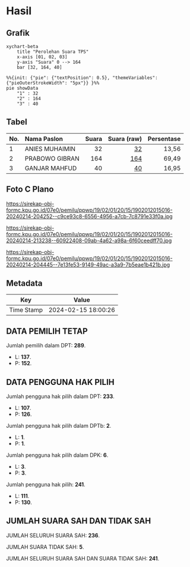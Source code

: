 # Hasil

## Grafik

```mermaid
xychart-beta
    title "Perolehan Suara TPS"
    x-axis [01, 02, 03]
    y-axis "Suara" 0 --> 164
    bar [32, 164, 40]
```

```mermaid
%%{init: {"pie": {"textPosition": 0.5}, "themeVariables": {"pieOuterStrokeWidth": "5px"}} }%%
pie showData
    "1" : 32
    "2" : 164
    "3" : 40
```

## Tabel

| No. | Nama Paslon    | Suara | Suara (raw) | Persentase |
|:--- |:-------------- | -----:| -----------:| ----------:|
| 1   | ANIES MUHAIMIN | 32    | [32][p-1]   | 13,56      |
| 2   | PRABOWO GIBRAN | 164   | [164][p-2]  | 69,49      |
| 3   | GANJAR MAHFUD  | 40    | [40][p-3]   | 16,95      |


[p-1]: https://github.com/gigit-pemilu/pemilu-2024-19-kepulauan-bangka-belitung/blob/main/pilpres/hitung-suara/sub/19-kepulauan-bangka-belitung/sub/02-belitung/sub/01-tanjung-pandan/sub/2015-aik-rayak/sub/016-tps/sub/paslon-1.txt
[p-2]: https://github.com/gigit-pemilu/pemilu-2024-19-kepulauan-bangka-belitung/blob/main/pilpres/hitung-suara/sub/19-kepulauan-bangka-belitung/sub/02-belitung/sub/01-tanjung-pandan/sub/2015-aik-rayak/sub/016-tps/sub/paslon-2.txt
[p-3]: https://github.com/gigit-pemilu/pemilu-2024-19-kepulauan-bangka-belitung/blob/main/pilpres/hitung-suara/sub/19-kepulauan-bangka-belitung/sub/02-belitung/sub/01-tanjung-pandan/sub/2015-aik-rayak/sub/016-tps/sub/paslon-3.txt

## Foto C Plano

https://sirekap-obj-formc.kpu.go.id/07e0/pemilu/ppwp/19/02/01/20/15/1902012015016-20240214-204252--c9ce93c8-6556-4956-a7cb-7c8791e33f0a.jpg

https://sirekap-obj-formc.kpu.go.id/07e0/pemilu/ppwp/19/02/01/20/15/1902012015016-20240214-213238--60922408-09ab-4a62-a98a-6f60ceedff70.jpg

https://sirekap-obj-formc.kpu.go.id/07e0/pemilu/ppwp/19/02/01/20/15/1902012015016-20240214-204445--7e13fe53-9149-49ac-a3a9-7b5eae1b421b.jpg


## Metadata

| Key        | Value               |
| ---------- | ------------------- |
| Time Stamp | 2024-02-15 18:00:26 |


## DATA PEMILIH TETAP

Jumlah pemilih dalam DPT: **289**.
 * L: **137**.
 * P: **152**.

## DATA PENGGUNA HAK PILIH

Jumlah pengguna hak pilih dalam DPT: **233**.
 * L: **107**.
 * P: **126**.

Jumlah pengguna hak pilih dalam DPTb: **2**.
 * L: **1**.
 * P: **1**.

Jumlah pengguna hak pilih dalam DPK: **6**.
 * L: **3**.
 * P: **3**.

Jumlah pengguna hak pilih: **241**.
 * L: **111**.
 * P: **130**.

## JUMLAH SUARA SAH DAN TIDAK SAH

JUMLAH SELURUH SUARA SAH: **236**.

JUMLAH SUARA TIDAK SAH: **5**.

JUMLAH SELURUH SUARA SAH DAN SUARA TIDAK SAH: **241**.


